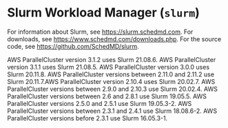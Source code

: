 # Slurm Workload Manager \(`slurm`\)<a name="slurm-workload-manager-v3"></a>

 For information about Slurm, see [https://slurm\.schedmd\.com](https://slurm.schedmd.com)\. For downloads, see [https://www\.schedmd\.com/downloads\.php](https://www.schedmd.com/downloads.php)\. For the source code, see [https://github\.com/SchedMD/slurm](https://github.com/SchedMD/slurm)\.

AWS ParallelCluster version 3\.1\.2 uses Slurm 21\.08\.6\. AWS ParallelCluster version 3\.1\.1 uses Slurm 21\.08\.5\. AWS ParallelCluster version 3\.0\.0 uses Slurm 20\.11\.8\. AWS ParallelCluster versions between 2\.11\.0 and 2\.11\.2 use Slurm 20\.11\.7\.AWS ParallelCluster version 2\.10\.4 uses Slurm 20\.02\.7\. AWS ParallelCluster versions between 2\.9\.0 and 2\.10\.3 use Slurm 20\.02\.4\. AWS ParallelCluster versions between 2\.6 and 2\.8\.1 use Slurm 19\.05\.5\. AWS ParallelCluster versions 2\.5\.0 and 2\.5\.1 use Slurm 19\.05\.3\-2\. AWS ParallelCluster versions between 2\.3\.1 and 2\.4\.1 use Slurm 18\.08\.6\-2\. AWS ParallelCluster versions before 2\.3\.1 use Slurm 16\.05\.3\-1\.